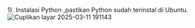 1). Instalasi Python ,pastikan Python sudah terinstal di Ubuntu.
    ![Cuplikan layar 2025-03-11 191143](https://github.com/user-attachments/assets/9af0c33f-8567-414e-80a1-bcc82d289294)


